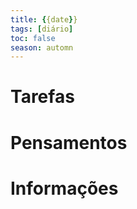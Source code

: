```yaml
---
title: {{date}}
tags: [diário]
toc: false
season: automn
---
```


# Tarefas
# Pensamentos
# Informações